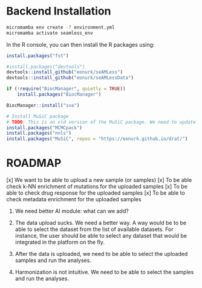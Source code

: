 # Backend Installation

```bash
micromamba env create -f environment.yml
micromamba activate seamless_env
```

In the R console, you can then install the R packages using:

```R
install.packages("fst")

#install.packages("devtools")
devtools::install_github("eonurk/seAMLess")
devtools::install_github("eonurk/seAMLessData")

if (!require("BiocManager", quietly = TRUE))
    install.packages("BiocManager")

BiocManager::install("sva")

# Install MuSiC package
# TODO: This is an old version of the MuSiC package. We need to update it.
install.packages("MCMCpack")
install.packages("nnls")
install.packages("MuSiC", repos = "https://eonurk.github.io/drat/")
```

# ROADMAP

[x] We want to be able to upload a new sample (or samples)
[x] To be able check k-NN enrichment of mutations for the uploaded samples
[x] To be able to check drug response for the uploaded samples
[x] To be able to check metadata enrichment for the uploaded samples

1. We need better AI module: what can we add?

2. The data upload sucks. We need a better way.
   A way would be to be able to select the dataset from the list of available datasets. For instance, the user should be able to select any dataset that would be integrated in the platform on the fly.

3. After the data is uploaded, we need to be able to select the uploaded samples and run the analyses.

4. Harmonization is not intuitive. We need to be able to select the samples and run the analyses.
